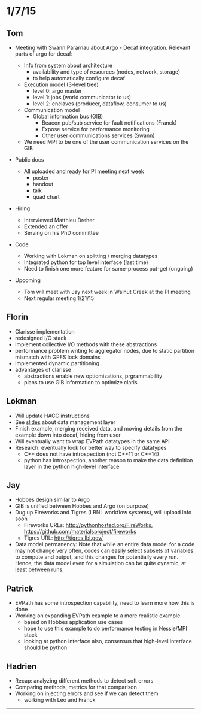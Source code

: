 # 1/7/15

## Tom

- Meeting with Swann Pararnau about Argo - Decaf integration. Relevant parts of argo for decaf:
    - Info from system about architecture
        - availability and type of resources (nodes, network, storage)
        - to help automatically configure decaf
    - Execution model (3-level tree)
        - level 0: argo master
        - level 1: jobs (world communicator to us)
        - level 2: enclaves (producer, dataflow, consumer to us)
    - Communication model
        - Global information bus (GIB)
            - Beacon pub/sub service for fault notifications (Franck)
            - Expose service for performance monitoring
            - Other user communications services (Swann)
    - We need MPI to be one of the user communication services on the GIB

- Public docs
    - All uploaded and ready for PI meeting next week
        - poster
        - handout
        - talk
        - quad chart

- Hiring
    - Interviewed Matthieu Dreher
    - Extended an offer
    - Serving on his PhD committee

- Code
    - Working with Lokman on splitting / merging datatypes
    - Integrated python for top level interface (last time)
    - Need to finish one more feature for same-process put-get (ongoing)

- Upcoming
    - Tom will meet with Jay next week in Walnut Creek at the PI meeting
    - Next regular meeting 1/21/15

## Florin

- Clarisse implementation
- redesigned I/O stack
- implement collective I/O methods with these abstractions
- performance problem writing to aggregator nodes, due to static partition mismatch with GPFS lock domains
- implemented dynamic partitioning
- advantages of clarisse
    - abstractions enable new optiomizations, prgrammability
    - plans to use GIB information to optimize claris

## Lokman

- Will update HACC instructions
- See [slides](../../individual-docs/lokman/lokman-slides-010715.pdf) about data management layer
- Finish example, merging received data, and moving details from the example down into decaf, hiding from user
- Will eventually want to wrap EVPath datatypes in the same API
- Research: eventually look for better way to specify datatypes
    - C++ does not have introspection (not C++11 or C++14)
    - python has introspection, another reason to make the data definition layer in the python high-level interface

## Jay

- Hobbes design similar to Argo
- GIB is unified between Hobbes and Argo (on purpose)
- Dug up Fireworks and Tigres (LBNL workflow systems), will upload info soon
   - Fireworks URLs:  http://pythonhosted.org/FireWorks, https://github.com/materialsproject/fireworks
   - Tigres URL: http://tigres.lbl.gov/
- Data model permanency: Note that while an entire data model for a code may not change very often, codes can easily select subsets of variables to compute and output, and this changes for potentially every run. Hence, the data model even for a simulation can be quite dynamic, at least between runs.

## Patrick

- EVPath has some introspection capability, need to learn more how this is done
- Working on expanding EVPath example to a more realistic example
    - based on Hobbes application use cases
    - hope to use this example to do performance testing in Nessie/MPI stack
    - looking at python interface also, consensus that high-level interface should be python

## Hadrien

- Recap: analyzing different methods to detect soft errors
- Comparing methods, metrics for that comparison
- Working on injecting errors and see if we can detect them
     - working with Leo and Franck

----------------------------
